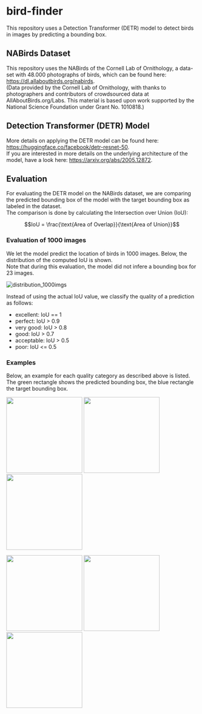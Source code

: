 # bird-finder
This repository uses a Detection Transformer (DETR) model to detect birds in images by predicting a bounding box.

## NABirds Dataset
This repository uses the NABirds of the Cornell Lab of Ornithology, a data-set with 48.000 photographs of birds, which can be found here: https://dl.allaboutbirds.org/nabirds.  
(Data provided by the Cornell Lab of Ornithology, with thanks to photographers and contributors of crowdsourced data at AllAboutBirds.org/Labs. This material is based upon work supported by the National Science Foundation under Grant No. 1010818.)

## Detection Transformer (DETR) Model
More details on applying the DETR model can be found here: https://huggingface.co/facebook/detr-resnet-50.  
If you are interested in more details on the underlying architecture of the model, have a look here: https://arxiv.org/abs/2005.12872.

## Evaluation
For evaluating the DETR model on the NABirds dataset, we are comparing the predicted bounding box of the model with the target bounding box as labeled in the dataset.  
The comparison is done by calculating the Intersection over Union (IoU):  

$$IoU = \frac{\text{Area of Overlap}}{\text{Area of Union}}$$

### Evaluation of 1000 images
We let the model predict the location of birds in 1000 images. Below, the distribution of the computed IoU is shown.  
Note that during this evaluation, the model did not infere a bounding box for 23 images.

![distribution_1000imgs](https://github.com/user-attachments/assets/04eb6566-5d4d-41c1-9747-c7e7ad8d8320)

 Instead of using the actual IoU value, we classify the quality of a prediction as follows:  
- excellent: IoU == 1
- perfect: IoU > 0.9
- very good: IoU > 0.8
- good: IoU > 0.7
- acceptable: IoU > 0.5
- poor: IoU <= 0.5

### Examples
Below, an example for each quality category as described above is listed. The green rectangle shows the predicted bounding box, the blue rectangle the target bounding box.
<p>
    <img width=200 src=https://github.com/user-attachments/assets/fc15b410-9d33-48e6-949e-f5f964460acf></img>
    <img width=200 src=https://github.com/user-attachments/assets/4704790d-80cf-4f2f-9ff0-711f081329ec></img>
    <img width=200 src=https://github.com/user-attachments/assets/9830f0c6-a37d-4dd9-b462-ee56e77b934e></img>
</p>
<p>
    <img width=200 src=https://github.com/user-attachments/assets/7c7590b4-0b1a-4259-8bc6-d2c41198bf6e></img>
    <img width=200 src=https://github.com/user-attachments/assets/c74ef383-9c1d-483f-9844-1dba2c711e8c></img>
    <img width=200 src=https://github.com/user-attachments/assets/01bbdc7a-57bb-4c72-9365-3a119a9eb48e></img>
</p>
